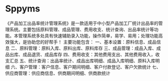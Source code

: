 # Sppyms
 《产品加工出品率统计管理系统》是一款适用于中小型产品加工厂统计出品率的管理系统。主要包括原料管理、成品管理、费用收支、统计查询、出品率统计等功能。本管理系统多处具有快速辅助录入功能，操作简单，易学、易用；处理功能高效强大，是协助您的好帮手！ 主要功能包含： 一、基本设置：原料信息、成品信息 二、原料管理：原料入库、原料出库、原料库存 三、成品管理：成品入库、成品出库、成品退货、成品库存 四、费用收支：其他费用支出、其他费用收入，收支汇总 五、统计查询：出品率统计、成品出库明细、成品入库明细、原料入库明细 六、客户管理：客户信息、客户期间明细、客户付款登记、客户欠款统计 七、供应商管理：供应商信息、供商期间明细、供商款统计
